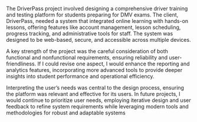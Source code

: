 The DriverPass project involved designing a comprehensive driver training and testing platform for students preparing for DMV exams. The client, DriverPass, needed a system that integrated online learning with hands-on lessons, offering features like account management, lesson scheduling, progress tracking, and administrative tools for staff. The system was designed to be web-based, secure, and accessible across multiple devices.

A key strength of the project was the careful consideration of both functional and nonfunctional requirements, ensuring reliability and user-friendliness. If I could revise one aspect, I would enhance the reporting and analytics features, incorporating more advanced tools to provide deeper insights into student performance and operational efficiency.

Interpreting the user’s needs was central to the design process, ensuring the platform was relevant and effective for its users. In future projects, I would continue to prioritize user needs, employing iterative design and user feedback to refine system requirements while leveraging modern tools and methodologies for robust and adaptable systems​
